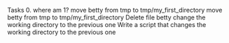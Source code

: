 Tasks 0. where am 1?
move betty from tmp to tmp/my_first_directory
move betty from tmp to tmp/my_first_directory
Delete file betty
change the working directory to the previous one
Write a script that changes the working directory to the previous one
